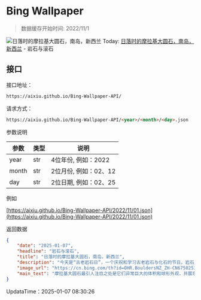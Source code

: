 # Bing Wallpaper

> 数据缓存开始时间: 2022/11/1

![日落时的摩拉基大圆石，南岛，新西兰](https://cn.bing.com/th?id=OHR.BouldersNZ_ZH-CN6750253580_1920x1080.webp)
Today: [日落时的摩拉基大圆石，南岛，新西兰](https://cn.bing.com/th?id=OHR.BouldersNZ_ZH-CN6750253580_1920x1080.webp) - 岩石与滚石

## 接口

接口地址：

```html
https://aixiu.github.io/Bing-Wallpaper-API/
```

请求方式：

```html
https://aixiu.github.io/Bing-Wallpaper-API/<year>/<month>/<day>.json
```

参数说明

| 参数 | 类型 | 说明 |
| - | - | - |
| year | str | 4位年份, 例如：2022 |
| month | str | 2位月份, 例如：02、12 |
| day | str | 2位日期, 例如：02、25 |

例如

[https://aixiu.github.io/Bing-Wallpaper-API/2022/11/01.json](https://aixiu.github.io/Bing-Wallpaper-API/2022/11/01.json)

返回数据

```json
{
    "date": "2025-01-07",
    "headline": "岩石与滚石",
    "title": "日落时的摩拉基大圆石，南岛，新西兰",
    "description": "今天是“古老岩石日”，一个庆祝和学习古老岩石与化石的节日。岩石虽常见，但我们很少花时间思考它们的神奇之处。在火山中锻造或在千年压力下形成的这些固体矿物质，是我们了解地球如何形成的关键。岩石中还可能包含化石，即早已灭绝的生物遗骸，为科学家揭示地球45亿年历史中生命和植物的演化线索。",
    "image_url": "https://cn.bing.com/th?id=OHR.BouldersNZ_ZH-CN6750253580_1920x1080.webp",
    "main_text": "摩拉基大圆石最引人注目之处是它们异常巨大的体积和球形外观，并展现出明显的双峰尺寸分布特征。大约三分之一的巨石直径范围为0.5至1.0米，而其余三分之二的直径范围为1.5至2.2米。"
}
```

UpdataTime：2025-01-07 08:30:26
